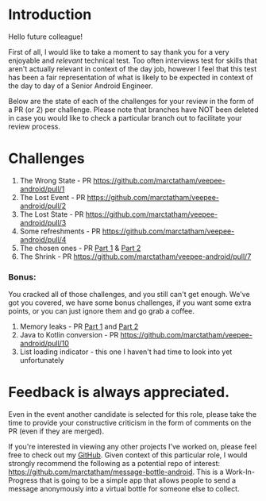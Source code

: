 # Introduction
Hello future colleague!

First of all, I would like to take a moment to say thank you for a very enjoyable and 
*relevant* technical test. Too often interviews test for skills that aren't actually relevant 
in context of the day job, however I feel that this test has been a fair representation of
what is likely to be expected in context of the day to day of a Senior Android Engineer. 

Below are the state of each of the challenges for your review in the form of a PR (or 2) per challenge.
Please note that branches have NOT been deleted in case you would like to check a particular branch out 
to facilitate your review process. 

# Challenges
1. The Wrong State - PR https://github.com/marctatham/veepee-android/pull/1
2. The Lost Event - PR https://github.com/marctatham/veepee-android/pull/2
3. The Lost State - PR https://github.com/marctatham/veepee-android/pull/3
4. Some refreshments - PR https://github.com/marctatham/veepee-android/pull/4
5. The chosen ones - PR [Part 1](https://github.com/marctatham/veepee-android/pull/5) & [Part 2](https://github.com/marctatham/veepee-android/pull/6) 
6. The Shrink - PR https://github.com/marctatham/veepee-android/pull/7 

### Bonus:
You cracked all of those challenges, and you still can't get enough. We've got you covered, we have some bonus challenges, if you want some extra points, or you can just ignore them and go grab a coffee.

1. Memory leaks - PR [Part 1](https://github.com/marctatham/veepee-android/pull/8) and [Part 2](https://github.com/marctatham/veepee-android/pull/9)
2. Java to Kotlin conversion - PR https://github.com/marctatham/veepee-android/pull/10
3. List loading indicator - this one I haven't had time to look into yet unfortunately

# Feedback is always appreciated. 
Even in the event another candidate is selected for this role, please take the time to provide your constructive criticism 
in the form of comments on the PR (even if they are merged).

If you're interested in viewing any other projects I've worked on, please feel free to check out my [GitHub](https://github.com/marctatham). 
Given context of this particular role, I would strongly recommend the following as a potential repo of interest:
https://github.com/marctatham/message-bottle-android. This is a Work-In-Progress that is going to be a simple app 
that allows people to send a message anonymously into a virtual bottle for someone else to collect.